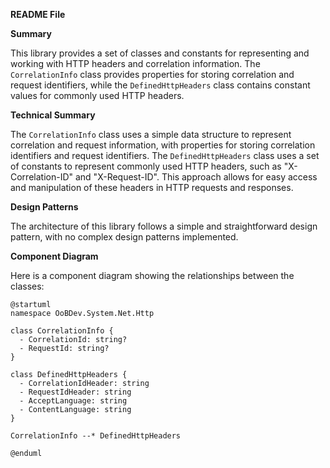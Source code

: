 **README File**

**Summary**

This library provides a set of classes and constants for representing and working with HTTP headers and correlation information. The `CorrelationInfo` class provides properties for storing correlation and request identifiers, while the `DefinedHttpHeaders` class contains constant values for commonly used HTTP headers.

**Technical Summary**

The `CorrelationInfo` class uses a simple data structure to represent correlation and request information, with properties for storing correlation identifiers and request identifiers. The `DefinedHttpHeaders` class uses a set of constants to represent commonly used HTTP headers, such as "X-Correlation-ID" and "X-Request-ID". This approach allows for easy access and manipulation of these headers in HTTP requests and responses.

**Design Patterns**

The architecture of this library follows a simple and straightforward design pattern, with no complex design patterns implemented.

**Component Diagram**

Here is a component diagram showing the relationships between the classes:
```plantuml
@startuml
namespace OoBDev.System.Net.Http

class CorrelationInfo {
  - CorrelationId: string?
  - RequestId: string?
}

class DefinedHttpHeaders {
  - CorrelationIdHeader: string
  - RequestIdHeader: string
  - AcceptLanguage: string
  - ContentLanguage: string
}

CorrelationInfo --* DefinedHttpHeaders

@enduml
```